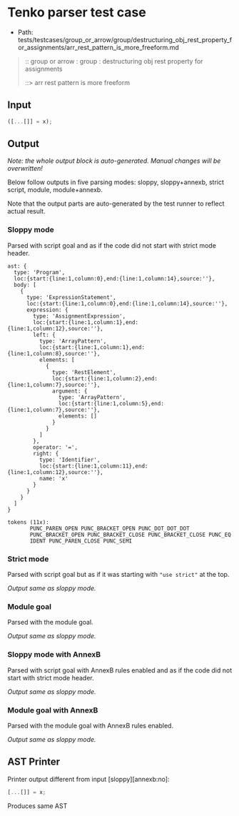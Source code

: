 # Tenko parser test case

- Path: tests/testcases/group_or_arrow/group/destructuring_obj_rest_property_for_assignments/arr_rest_pattern_is_more_freeform.md

> :: group or arrow : group : destructuring obj rest property for assignments
>
> ::> arr rest pattern is more freeform

## Input

`````js
([...[]] = x);
`````

## Output

_Note: the whole output block is auto-generated. Manual changes will be overwritten!_

Below follow outputs in five parsing modes: sloppy, sloppy+annexb, strict script, module, module+annexb.

Note that the output parts are auto-generated by the test runner to reflect actual result.

### Sloppy mode

Parsed with script goal and as if the code did not start with strict mode header.

`````
ast: {
  type: 'Program',
  loc:{start:{line:1,column:0},end:{line:1,column:14},source:''},
  body: [
    {
      type: 'ExpressionStatement',
      loc:{start:{line:1,column:0},end:{line:1,column:14},source:''},
      expression: {
        type: 'AssignmentExpression',
        loc:{start:{line:1,column:1},end:{line:1,column:12},source:''},
        left: {
          type: 'ArrayPattern',
          loc:{start:{line:1,column:1},end:{line:1,column:8},source:''},
          elements: [
            {
              type: 'RestElement',
              loc:{start:{line:1,column:2},end:{line:1,column:7},source:''},
              argument: {
                type: 'ArrayPattern',
                loc:{start:{line:1,column:5},end:{line:1,column:7},source:''},
                elements: []
              }
            }
          ]
        },
        operator: '=',
        right: {
          type: 'Identifier',
          loc:{start:{line:1,column:11},end:{line:1,column:12},source:''},
          name: 'x'
        }
      }
    }
  ]
}

tokens (11x):
       PUNC_PAREN_OPEN PUNC_BRACKET_OPEN PUNC_DOT_DOT_DOT
       PUNC_BRACKET_OPEN PUNC_BRACKET_CLOSE PUNC_BRACKET_CLOSE PUNC_EQ
       IDENT PUNC_PAREN_CLOSE PUNC_SEMI
`````

### Strict mode

Parsed with script goal but as if it was starting with `"use strict"` at the top.

_Output same as sloppy mode._

### Module goal

Parsed with the module goal.

_Output same as sloppy mode._

### Sloppy mode with AnnexB

Parsed with script goal with AnnexB rules enabled and as if the code did not start with strict mode header.

_Output same as sloppy mode._

### Module goal with AnnexB

Parsed with the module goal with AnnexB rules enabled.

_Output same as sloppy mode._

## AST Printer

Printer output different from input [sloppy][annexb:no]:

````js
[...[]] = x;
````

Produces same AST
